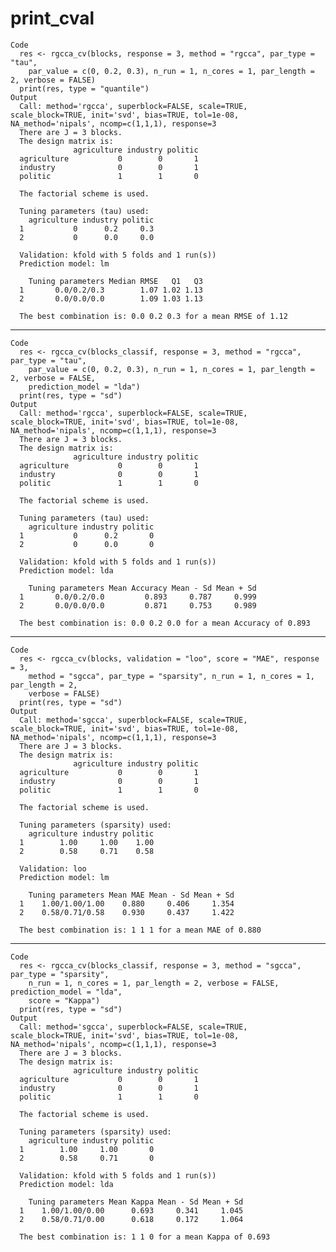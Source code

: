 # print_cval

    Code
      res <- rgcca_cv(blocks, response = 3, method = "rgcca", par_type = "tau",
        par_value = c(0, 0.2, 0.3), n_run = 1, n_cores = 1, par_length = 2, verbose = FALSE)
      print(res, type = "quantile")
    Output
      Call: method='rgcca', superblock=FALSE, scale=TRUE, scale_block=TRUE, init='svd', bias=TRUE, tol=1e-08, NA_method='nipals', ncomp=c(1,1,1), response=3 
      There are J = 3 blocks.
      The design matrix is:
                  agriculture industry politic
      agriculture           0        0       1
      industry              0        0       1
      politic               1        1       0
      
      The factorial scheme is used.
      
      Tuning parameters (tau) used: 
        agriculture industry politic
      1           0      0.2     0.3
      2           0      0.0     0.0
      
      Validation: kfold with 5 folds and 1 run(s)) 
      Prediction model: lm 
      
        Tuning parameters Median RMSE   Q1   Q3
      1       0.0/0.2/0.3        1.07 1.02 1.13
      2       0.0/0.0/0.0        1.09 1.03 1.13
      
      The best combination is: 0.0 0.2 0.3 for a mean RMSE of 1.12 

---

    Code
      res <- rgcca_cv(blocks_classif, response = 3, method = "rgcca", par_type = "tau",
        par_value = c(0, 0.2, 0.3), n_run = 1, n_cores = 1, par_length = 2, verbose = FALSE,
        prediction_model = "lda")
      print(res, type = "sd")
    Output
      Call: method='rgcca', superblock=FALSE, scale=TRUE, scale_block=TRUE, init='svd', bias=TRUE, tol=1e-08, NA_method='nipals', ncomp=c(1,1,1), response=3 
      There are J = 3 blocks.
      The design matrix is:
                  agriculture industry politic
      agriculture           0        0       1
      industry              0        0       1
      politic               1        1       0
      
      The factorial scheme is used.
      
      Tuning parameters (tau) used: 
        agriculture industry politic
      1           0      0.2       0
      2           0      0.0       0
      
      Validation: kfold with 5 folds and 1 run(s)) 
      Prediction model: lda 
      
        Tuning parameters Mean Accuracy Mean - Sd Mean + Sd
      1       0.0/0.2/0.0         0.893     0.787     0.999
      2       0.0/0.0/0.0         0.871     0.753     0.989
      
      The best combination is: 0.0 0.2 0.0 for a mean Accuracy of 0.893 

---

    Code
      res <- rgcca_cv(blocks, validation = "loo", score = "MAE", response = 3,
        method = "sgcca", par_type = "sparsity", n_run = 1, n_cores = 1, par_length = 2,
        verbose = FALSE)
      print(res, type = "sd")
    Output
      Call: method='sgcca', superblock=FALSE, scale=TRUE, scale_block=TRUE, init='svd', bias=TRUE, tol=1e-08, NA_method='nipals', ncomp=c(1,1,1), response=3 
      There are J = 3 blocks.
      The design matrix is:
                  agriculture industry politic
      agriculture           0        0       1
      industry              0        0       1
      politic               1        1       0
      
      The factorial scheme is used.
      
      Tuning parameters (sparsity) used: 
        agriculture industry politic
      1        1.00     1.00    1.00
      2        0.58     0.71    0.58
      
      Validation: loo 
      Prediction model: lm 
      
        Tuning parameters Mean MAE Mean - Sd Mean + Sd
      1    1.00/1.00/1.00    0.880     0.406     1.354
      2    0.58/0.71/0.58    0.930     0.437     1.422
      
      The best combination is: 1 1 1 for a mean MAE of 0.880 

---

    Code
      res <- rgcca_cv(blocks_classif, response = 3, method = "sgcca", par_type = "sparsity",
        n_run = 1, n_cores = 1, par_length = 2, verbose = FALSE, prediction_model = "lda",
        score = "Kappa")
      print(res, type = "sd")
    Output
      Call: method='sgcca', superblock=FALSE, scale=TRUE, scale_block=TRUE, init='svd', bias=TRUE, tol=1e-08, NA_method='nipals', ncomp=c(1,1,1), response=3 
      There are J = 3 blocks.
      The design matrix is:
                  agriculture industry politic
      agriculture           0        0       1
      industry              0        0       1
      politic               1        1       0
      
      The factorial scheme is used.
      
      Tuning parameters (sparsity) used: 
        agriculture industry politic
      1        1.00     1.00       0
      2        0.58     0.71       0
      
      Validation: kfold with 5 folds and 1 run(s)) 
      Prediction model: lda 
      
        Tuning parameters Mean Kappa Mean - Sd Mean + Sd
      1    1.00/1.00/0.00      0.693     0.341     1.045
      2    0.58/0.71/0.00      0.618     0.172     1.064
      
      The best combination is: 1 1 0 for a mean Kappa of 0.693 

